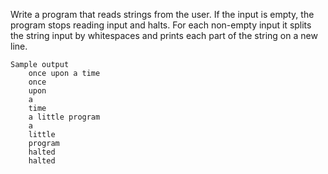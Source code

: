 Write a program that reads strings from the user. If the input is empty, the program stops reading input and halts. For each non-empty input it splits the string input by whitespaces and prints each part of the string on a new line.

    Sample output
        once upon a time
        once
        upon
        a
        time
        a little program
        a
        little
        program
        halted
        halted